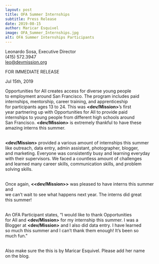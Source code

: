 ```yaml
---
layout: post
title: OFA Summer Internships
subtitle: Press Release
date: 2019-08-15
author: Maricar Esquivel
image: OFA_Summer_Internships.jpg
alt: OFA Summer Internships Participants
---
```

Leonardo Sosa, Executive Director<br>
(415) 572.3947<br>
leo@devmission.org<br>

FOR IMMEDIATE RELEASE<br>

Jul 15th, 2019<br>


Opportunities for All creates access for diverse young people<br> 
to employment around San Francisco. The program includes paid<br>
internships, mentorship, career training, and apprenticeship<br>
for participants ages 13 to 24. This was <strong>&lt;dev/Mission&gt;</strong>’s first<br>
year partnering up with Opportunities for All to provide paid<br>
internships to young people from different high schools around<br>
San Francisco. <strong>&lt;dev/Mission&gt;</strong> is extremely thankful to have these<br>
amazing interns this summer. <br><br>

<strong>&lt;dev/Mission&gt;</strong> provided a various amount of internships this summer<br>
like outreach, data entry, admin assistant, photographer, blogger,<br>
and marketing. Everyone was consistently busy and learning everyday<br>
with their supervisors. We faced a countless amount of challenges<br>
and learned many career skills, communication skills, and problem<br>
solving skills.<br><br>

Once again, <strong>&lt;<strong>&lt;dev/Mission&gt;</strong>&gt;</strong> was pleased to have interns this summer and<br>
we can’t wait to see what happens next year. The interns did great<br>
this summer! <br><br>


An OFA Participant states, “I would like to thank Opportunities<br>
for All and <strong>&lt;dev/Mission&gt;</strong> for my internship this summer. I was a<br>
Blogger at <strong>&lt;dev/Mission&gt;</strong> and I also did data entry. I have learned<br>
so much this summer and I can’t thank them enough! It’s been so <br>
much fun."<br><br>

Also make sure the this is by Maricar Esquivel. Please add her name<br>
on the blog.<br>